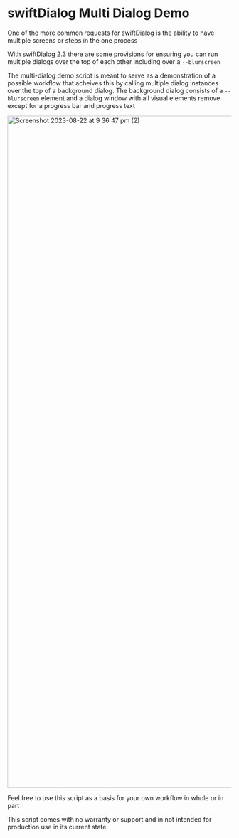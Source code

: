 # swiftDialog Multi Dialog Demo

One of the more common requests for swiftDialog is the ability to have multiple screens or steps in the one process

With swiftDialog 2.3 there are some provisions for ensuring you can run multiple dialogs over the top of each other including over a `--blurscreen`

The multi-dialog demo script is meant to serve as a demonstration of a possible workflow that acheives this by calling multiple dialog instances over the top of a background dialog. The background dialog consists of a `--blurscreen` element and a dialog window with all visual elements remove except for a progress bar and progress text

<img width="1512" alt="Screenshot 2023-08-22 at 9 36 47 pm (2)" src="https://github.com/bartreardon/swiftDialog-scripts/assets/3598965/1b45a89c-c86d-447f-b631-ac9e356ac416">

Feel free to use this script as a basis for your own workflow in whole or in part

This script comes with no warranty or support and in not intended for production use in its current state
